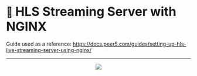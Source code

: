 <h1>
  🐋 <big><strong>HLS Streaming Server with NGINX</strong></big>
</h1>

Guide used as a reference: https://docs.peer5.com/guides/setting-up-hls-live-streaming-server-using-nginx/

<hr/>

<p id="user-content-license" align="center">
  <a href="https://github.com/MohamedBakoush/docker-HLS-streaming-server/blob/master/LICENSE"><img src="https://img.shields.io/badge/license-MIT-green?style=for-the-badge" />
</p>
